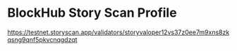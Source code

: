 # BlockHub Story Scan Profile
https://testnet.storyscan.app/validators/storyvaloper12vs37z0ee7m9xns8zkqsng9qnf5pkvcnqgdzqt